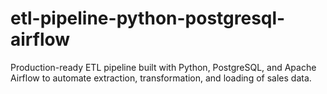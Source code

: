 # etl-pipeline-python-postgresql-airflow
Production-ready ETL pipeline built with Python, PostgreSQL, and Apache Airflow to automate extraction, transformation, and loading of sales data.
